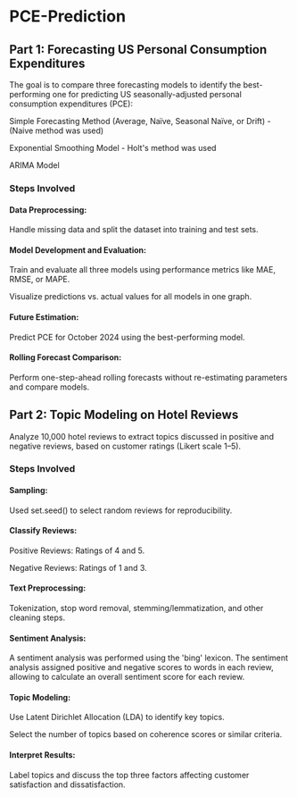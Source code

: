 # PCE-Prediction

## Part 1: Forecasting US Personal Consumption Expenditures

The goal is to compare three forecasting models to identify the best-performing one for predicting US seasonally-adjusted personal consumption expenditures (PCE):

Simple Forecasting Method (Average, Naïve, Seasonal Naïve, or Drift) - (Naive method was used)

Exponential Smoothing Model - Holt's method was used

ARIMA Model

### Steps Involved

#### Data Preprocessing:

Handle missing data and split the dataset into training and test sets.

#### Model Development and Evaluation:

Train and evaluate all three models using performance metrics like MAE, RMSE, or MAPE.

Visualize predictions vs. actual values for all models in one graph.

#### Future Estimation:

Predict PCE for October 2024 using the best-performing model.

#### Rolling Forecast Comparison:

Perform one-step-ahead rolling forecasts without re-estimating parameters and compare models.

## Part 2: Topic Modeling on Hotel Reviews

Analyze 10,000 hotel reviews to extract topics discussed in positive and negative reviews, based on customer ratings (Likert scale 1–5).

### Steps Involved

#### Sampling:

Used set.seed() to select random reviews for reproducibility.

#### Classify Reviews:

Positive Reviews: Ratings of 4 and 5.

Negative Reviews: Ratings of 1 and 3.

#### Text Preprocessing:

Tokenization, stop word removal, stemming/lemmatization, and other cleaning steps.

#### Sentiment Analysis:

A sentiment analysis was performed using the 'bing' lexicon. The sentiment analysis assigned positive and negative scores to words in each review, allowing to calculate an overall sentiment score for each review.

#### Topic Modeling:

Use Latent Dirichlet Allocation (LDA) to identify key topics.

Select the number of topics based on coherence scores or similar criteria.

#### Interpret Results:

Label topics and discuss the top three factors affecting customer satisfaction and dissatisfaction.
